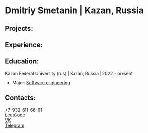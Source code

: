 # Dmitriy Smetanin  | Kazan, Russia 

## Projects:

## Experience:

## Education:

<!-- Higher School of Economics University (eng) | e-learning | 2022 - present <br>
 - Major: <a href="https://www.hse.ru/en/ba/ami">Applied Mathematics and Information Science</a>
- Major: <a href="https://www.hse.ru/en/ba/data">Data Science and Business Analytics</a> (coop. with University of London) -->

Kazan Federal University (rus) | Kazan, Russia | 2022 - present <br>
- Major: <a href="https://kpfu.ru/eng/itis">Software engineering</a> 





## Contacts:
<div>
+7-932-611-66-61  <br>
<a href="https://leetcode.com/dmitriysmetanin">LeetCode</a>  <br>
<a href="https://vk.com/dmitriysmetanin">VK</a>  <br>
<a href="https://t.me/dmitriysmetanin">Telegram</a>
</div>
